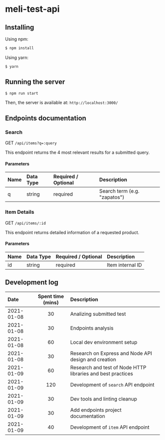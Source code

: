 # meli-test-api

## Installing

Using npm:

```bash
$ npm install
```

Using yarn:

```bash
$ yarn
```

## Running the server

```bash
$ npm run start
```

Then, the server is available at: `http://localhost:3000/`

## Endpoints documentation

### Search

GET `/api/items?q=:query`

This endpoint returns the 4 most relevant results for a submitted query.

#### Parameters

| Name | Data Type | Required / Optional | Description                  |
|:-----|:----------|:--------------------|:-----------------------------|
| q    | string    | required            | Search term (e.g. "zapatos") |

### Item Details

GET `/api/items/:id`

This endpoint returns detailed information of a requested product.

#### Parameters

| Name | Data Type | Required / Optional | Description      |
|:-----|:----------|:--------------------|:-----------------|
| id   | string    | required            | Item internal ID |


## Development log

| Date       | Spent time (mins) | Description                                                 |
|:-----------|:-----------------:|:------------------------------------------------------------|
| 2021-01-08 |        30         | Analizing submitted test                                    |
| 2021-01-08 |        30         | Endpoints analysis                                          |
| 2021-01-08 |        60         | Local dev environment setup                                 |
| 2021-01-08 |        30         | Research on Express and Node API design and creation        |
| 2021-01-09 |        60         | Research and test of Node HTTP libraries and best practices |
| 2021-01-09 |        120        | Development of `search` API endpoint                        |
| 2021-01-09 |        30         | Dev tools and linting cleanup                               |
| 2021-01-09 |        30         | Add endpoints project documentation                         |
| 2021-01-09 |        40         | Development of `item` API endpoint                          |